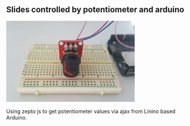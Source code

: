 ## Slides controlled by potentiometer and arduino

<img src="https://github.com/elsolenllamas/slides-potentiometer-arduino/blob/master/pot-ph.jpg" />

Using zepto js to get potentiometer values via ajax from Linino based Arduino.
